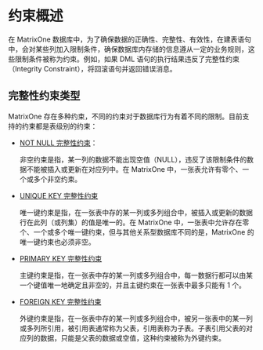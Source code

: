 # 约束概述

在 MatrixOne 数据库中，为了确保数据的正确性、完整性、有效性，在建表语句中，会对某些列加入限制条件，确保数据库内存储的信息遵从一定的业务规则，这些限制条件被称为约束。例如，如果 DML 语句的执行结果违反了完整性约束（Integrity Constraint），将回滚语句并返回错误消息。

## 完整性约束类型

MatrixOne 存在多种约束，不同的约束对于数据库行为有着不同的限制。目前支持的约束都是表级别的约束：

- [NOT NULL 完整性约束](not-null-constraints.md)：

   非空约束是指，某一列的数据不能出现空值（NULL），违反了该限制条件的数据不能被插入或更新在对应列中。在 MatrixOne 中，一张表允许有零个、一个或多个非空约束。

- [UNIQUE KEY 完整性约束](unique-key-constraints.md)

   唯一键约束是指，在一张表中存的某一列或多列组合中，被插入或更新的数据行在此列（或列集）的值是唯一的。在 MatrixOne 中，一张表中允许存在零个、一个或多个唯一键约束，但与其他关系型数据库不同的是，MatrixOne 的唯一键约束也必须非空。

- [PRIMARY KEY 完整性约束](primary-key-constraints.md)

   主键约束是指，在一张表中存的某一列或多列组合中，每一数据行都可以由某一个键值唯一地确定且非空的，并且主键约束在一张表中最多只能有 1 个。

- [FOREIGN KEY 完整性约束](foreign-key-constraints.md)

   外键约束是指，在一张表中存的某一列或多列组合中，被另一张表中的某一列或多列所引用，被引用表通常称为父表，引用表称为子表。子表引用父表的对应列的数据，只能是父表的数据或空值，这种约束被称为外键约束。
